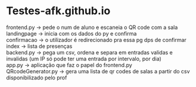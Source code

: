 # Testes-afk.github.io
frontend.py -> pede o num de aluno e escaneia o QR code com a sala <br/>
landingpage -> inicia com os dados do py e confirma<br/>
confirmacao -> o utilizador é redirecionado pra essa pg dps de confirmar<br/>
index -> lista de presenças <br/>
backend.py -> pega um csv, ordena e separa em entradas validas e invalidas (um IP só pode ter uma entrada por intervalo, por dia) <br/>
app.py -> aplicação que faz o papel do frontend.py<br/>
QRcodeGenerator.py -> gera uma lista de qr codes de salas a partir do csv disponibilizado pelo prof<br/>
